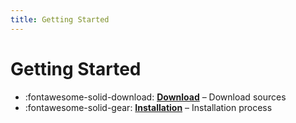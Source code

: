 ```yaml
---
title: Getting Started
---
```


# Getting Started

<div class="grid cards" markdown>

- :fontawesome-solid-download: __[Download]__ – Download sources
- :fontawesome-solid-gear: __[Installation]__ – Installation process

</div>

  [Download]: download.md
  [Installation]: installation.md